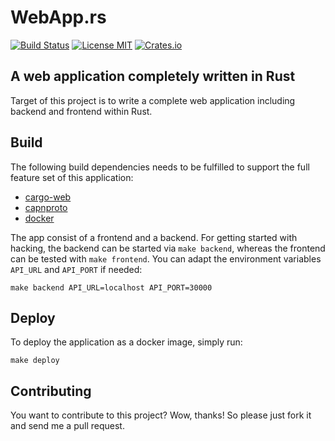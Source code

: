 # WebApp.rs
[![Build Status](https://travis-ci.org/saschagrunert/webapp.rs.svg)](https://travis-ci.org/saschagrunert/webapp.rs) [![License MIT](https://img.shields.io/badge/license-MIT-blue.svg)](https://github.com/saschagrunert/webapp.rs/blob/master/LICENSE) [![Crates.io](https://img.shields.io/crates/v/webapp.svg)](https://crates.io/crates/webapp)
## A web application completely written in Rust
Target of this project is to write a complete web application including backend
and frontend within Rust.

## Build
The following build dependencies needs to be fulfilled to support the full
feature set of this application:

- [cargo-web](https://github.com/koute/cargo-web)
- [capnproto](https://github.com/capnproto/capnproto)
- [docker](https://github.com/docker/docker-ce)

The app consist of a frontend and a backend. For getting started with hacking,
the backend can be started via `make backend`, whereas the frontend can be
tested with `make frontend`. You can adapt the environment variables `API_URL`
and `API_PORT` if needed:

```console
make backend API_URL=localhost API_PORT=30000
```

## Deploy
To deploy the application as a docker image, simply run:

```console
make deploy
```

## Contributing
You want to contribute to this project? Wow, thanks! So please just fork it and
send me a pull request.
